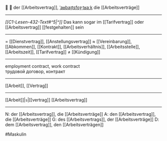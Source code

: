 🤝 🔵 der [[Arbeitsvertrag]], [ˈaʁbaɪ̯tsfɛɐ̯ˌtʁaːk](https://youglish.com/pronounce/Arbeitsvertrag/german)
die [[Arbeitsverträge]]

---
*[[C1-Lesen-432-Text#^5|^]]* Das kann sogar im [[Tarifvertrag]] oder [[Arbeitsvertrag]] [[festgehalten]] sein

---
= [[Dienstvertrag]], [[Anstellungsvertrag]]
≈ [[Vereinbarung]], [[Abkommen]], [[Kontrakt]], [[Arbeitsverhältnis]], [[Arbeitsstelle]], [[Arbeitszeit]], [[Tarifvertrag]]
≠ [[Kündigung]]

---
employment contract, work contract  
трудовой договор, контракт

---
[[Arbeit]], [[Vertrag]]

---
[[Arbeit]]|`s`|[[vertrag]]
[[Arbeitsvertrag]]


---
N: der [[Arbeitsvertrag]], die [[Arbeitsverträge]]
A: den [[Arbeitsvertrag]], die [[Arbeitsverträge]]
G: des [[Arbeitsvertrags]], der [[Arbeitsverträge]]
D: dem [[Arbeitsvertrag]], den [[Arbeitsverträgen]]

#Maskulin 